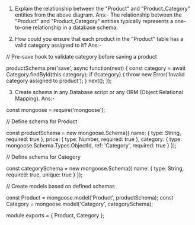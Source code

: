 1. Explain the relationship between the "Product" and "Product_Category" entities from the above diagram.
Ans:-
The relationship between the "Product" and "Product_Category" entities typically represents a one-to-one relationship in a  database schema.



2. How could you ensure that each product in the "Product" table has a valid category assigned to it?
Ans:-

// Pre-save hook to validate category before saving a product

productSchema.pre('save', async function(next) {
    const category = await Category.findById(this.category);
    if (!category) {
        throw new Error('Invalid category assigned to product');
    }
    next();
});


3. Create schema in any Database script or any ORM (Object Relational Mapping).
Ans:-

const mongoose = require('mongoose');

// Define schema for Product

const productSchema = new mongoose.Schema({
    name: { type: String, required: true },
    price: { type: Number, required: true },
    category: { type: mongoose.Schema.Types.ObjectId, ref: 'Category', required: true }
});


// Define schema for Category

const categorySchema = new mongoose.Schema({
    name: { type: String, required: true, unique: true }
});


// Create models based on defined schemas

const Product = mongoose.model('Product', productSchema);
const Category = mongoose.model('Category', categorySchema);

module.exports = { Product, Category };